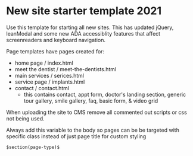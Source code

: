 # New site starter template 2021
Use this template for starting all new sites. This has updated jQuery, leanModal and some new ADA accessiblity features that affect screenreaders and keyboard navigation. 

Page templates have pages created for:
- home page / index.html
- meet the dentist / meet-the-dentists.html
- main services / serices.html
- service page / implants.html
- contact / contact.html
    - this contains contact, appt form, doctor's landing section, generic tour gallery, smile gallery, faq, basic form, & video grid

When uploading the site to CMS remove all commented out scripts or css not being used.

Always add this variable to the body so pages can be be targeted with specific class instead of just page title for custom styling
```
$section(page-type)$ 
```

